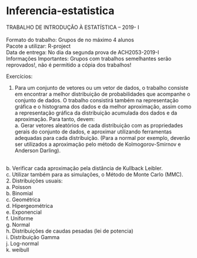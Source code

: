 # Inferencia-estatistica
TRABALHO DE INTRODUÇÃO À ESTATÍSTICA – 2019- I<br />
<br />
Formato do trabalho:  Grupos de no máximo 4 alunos <br />
Pacote a utilizar: R-project<br />
Data de entrega: No dia da segunda prova de ACH2053-2019-I<br />
Informações Importantes: Grupos com trabalhos semelhantes serão reprovados!, não é permitido a cópia dos trabalhos!<br />

Exercícios:
1.	Para um conjunto de vetores ou um vetor de dados, o trabalho consiste em encontrar a melhor distribuição de probabilidades que acompanhe o conjunto de dados. O trabalho consistirá também na representação gráfica  e o histograma dos dados e da melhor aproximação, assim como a representação gráfica da distribuição acumulada dos dados e da aproximação. Para tanto, devem:<br />
a.	 Gerar vetores aleatórios de cada distribuição com as propriedades gerais do conjunto de dados, e aproximar utilizando ferramentas adequadas para cada distribuição. (Para a normal por exemplo, deverão ser utilizados a aproximação pelo método de Kolmogorov-Smirnov e Anderson Darling). <br />
<br />
b.	Verificar cada aproximação pela distância de Kullback Leibler.<br />
c.	Utilizar também para as simulações, o Método de Monte Carlo (MMC). <br />
2.	Distribuições usuais:<br />
a.	Poisson<br />
b.	Binomial<br />
c.	Geométrica<br />
d.	Hipergeométrica<br />
e.	Exponencial<br />
f.	Uniforme<br />
g.	Normal<br />
h.	Distribuições de caudas pesadas (lei de potencia)<br />
i.	Distribuição Gamma<br />
j.	Log-normal<br />
k.	weibull<br />
